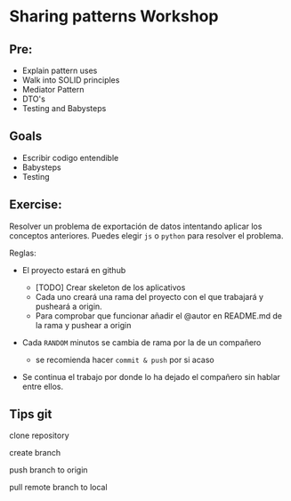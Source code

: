 # Sharing patterns Workshop

## Pre: 
- Explain pattern uses
- Walk into SOLID principles
- Mediator Pattern
- DTO's
- Testing and Babysteps

## Goals
- Escribir codigo entendible
- Babysteps
- Testing

## Exercise:

Resolver un problema de exportación de datos intentando aplicar los conceptos anteriores.
Puedes elegir `js` o `python` para resolver el problema.

Reglas:
- El proyecto estará en github
    - [TODO] Crear skeleton de los aplicativos
    - Cada uno creará una rama del proyecto con el que trabajará y pusheará a origin.
    - Para comprobar que funcionar añadir el @autor en README.md de la rama y pushear a origin

- Cada `RANDOM` minutos se cambia de rama por la de un compañero
    - se recomienda hacer `commit & push` por si acaso
- Se continua el trabajo por donde lo ha dejado el compañero sin hablar entre ellos.


## Tips git

clone repository

create branch

push branch to origin

pull remote branch to local

